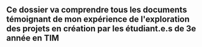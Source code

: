 ## Ce dossier va comprendre tous les documents témoignant de mon expérience de l'exploration des projets en création par les étudiant.e.s de 3e année en TIM
